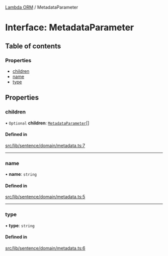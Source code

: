 [Lambda ORM](../README.md) / MetadataParameter

# Interface: MetadataParameter

## Table of contents

### Properties

- [children](MetadataParameter.md#children)
- [name](MetadataParameter.md#name)
- [type](MetadataParameter.md#type)

## Properties

### children

• `Optional` **children**: [`MetadataParameter`](MetadataParameter.md)[]

#### Defined in

[src/lib/sentence/domain/metadata.ts:7](https://github.com/FlavioLionelRita/lambdaorm/blob/890273ad/src/lib/sentence/domain/metadata.ts#L7)

___

### name

• **name**: `string`

#### Defined in

[src/lib/sentence/domain/metadata.ts:5](https://github.com/FlavioLionelRita/lambdaorm/blob/890273ad/src/lib/sentence/domain/metadata.ts#L5)

___

### type

• **type**: `string`

#### Defined in

[src/lib/sentence/domain/metadata.ts:6](https://github.com/FlavioLionelRita/lambdaorm/blob/890273ad/src/lib/sentence/domain/metadata.ts#L6)

